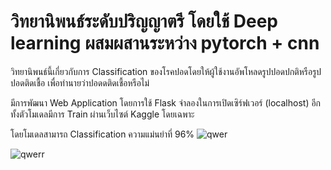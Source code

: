 # วิทยานิพนธ์ระดับปริญญาตรี โดยใช้ Deep learning ผสมผสานระหว่าง pytorch + cnn
วิทยานิพนธ์นี้เกี่ยวกับการ Classification ของโรคปอดโดยให้ผู้ใช้งานอัพโหลดรูปปอดปกติหรือรูปปอดติดเชื้อ เพื่อทำนายว่าปอดดติดเชื้อหรือไม่

มีการพัฒนา Web Application โดยการใช้ Flask จำลองในการเปิดเซิร์ฟเวอร์ (localhost) อีกทั้งตัวโมเดลมีการ Train ผ่านเว็บไซต์ Kaggle โดยเฉพาะ

โดยโมเดลสามารถ Classification ความแม่นยำที่ 96%
![qwer](https://github.com/user-attachments/assets/26d4b05a-b478-4b4b-851e-d534913f58c6)

![qwerr](https://github.com/user-attachments/assets/3afe1733-82af-4645-94f4-bc0c8cb4d04f)
